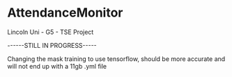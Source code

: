 # AttendanceMonitor
Lincoln Uni - G5 - TSE Project


------STILL IN PROGRESS-----


Changing the mask training to use tensorflow, should be more accurate and will not end up with a 11gb .yml file



